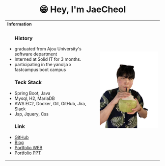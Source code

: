 <h1 align="center">😁 Hey, I'm JaeCheol</h1>
<table>
  <tbody>
    <tr>
      <td><b>Information</b></td>
      <td width="40%" rowspan="3">
        <img alt="Profile" src="./images/about.png" />
      </td>
    </tr>
    <tr>
      <td>
        <ul>
              <h3>History</h3>
      <li>graduated from Ajou University's software department</li>
      <li>Interned at Solid IT for 3 months.</li>
      <li>participating in the yanolja x fastcampus boot campus</li>
            <h3>Teck Stack</h3>
            <li>Spring Boot, Java</li>
            <li>Mysql, H2, MariaDB</li>
            <li>AWS EC2, Docker, Git, GitHub, Jira, Slack</li>
            <li>Jsp, Jquery, Css</li>
            <h3>Link</h3>
      <li><a href="https://github.com/wocjf0513">GitHub</a></li>
      <li><a href="https://wocjf0513.tistory.com/">Blog</a></li>
      <li><a href="https://wocjf0513.github.io/">Portfolio WEB</a></li>
      <li><a href="https://github.com/wocjf0513/portfolio">Portfolio PPT</a></li>
    </ul>
  </td>
</tr>
</tbody>
</table>



